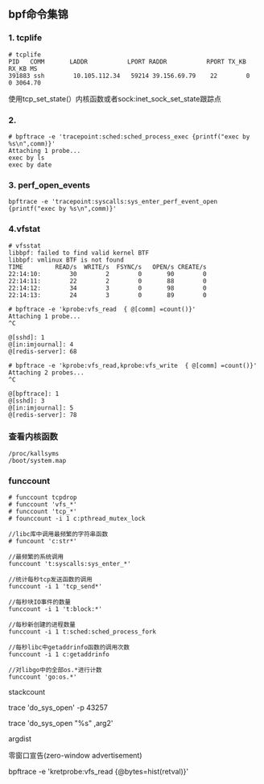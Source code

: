 ## bpf命令集锦

### 1. tcplife

```
# tcplife
PID   COMM       LADDR           LPORT RADDR           RPORT TX_KB RX_KB MS
391883 ssh        10.105.112.34   59214 39.156.69.79    22        0     0 3064.70

```

使用tcp_set_state(）内核函数或者sock:inet_sock_set_state跟踪点

### 2. 

```
# bpftrace -e 'tracepoint:sched:sched_process_exec {printf("exec by %s\n",comm)}'
Attaching 1 probe...
exec by ls
exec by date

```

### 3. perf_open_events

```
bpftrace -e 'tracepoint:syscalls:sys_enter_perf_event_open {printf("exec by %s\n",comm)}'
```

### 4.vfstat

```
# vfsstat 
libbpf: failed to find valid kernel BTF
libbpf: vmlinux BTF is not found
TIME         READ/s  WRITE/s  FSYNC/s   OPEN/s CREATE/s
22:14:10:        30        2        0       90        0
22:14:11:        22        2        0       88        0
22:14:12:        34        3        0       98        0
22:14:13:        24        3        0       89        0
```

```
# bpftrace -e 'kprobe:vfs_read  { @[comm] =count()}'
Attaching 1 probe...
^C

@[sshd]: 1
@[in:imjournal]: 4
@[redis-server]: 68

# bpftrace -e 'kprobe:vfs_read,kprobe:vfs_write  { @[comm] =count()}'
Attaching 2 probes...
^C

@[bpftrace]: 1
@[sshd]: 3
@[in:imjournal]: 5
@[redis-server]: 78

```

### 查看内核函数

```
/proc/kallsyms
/boot/system.map
```

### funccount

```
# funccount tcpdrop
# funccount 'vfs_*'
# funccount 'tcp_*'
# founccount -i 1 c:pthread_mutex_lock

//libc库中调用最频繁的字符串函数
# funcount 'c:str*'

//最频繁的系统调用
funccount 't:syscalls:sys_enter_*'

//统计每秒tcp发送函数的调用
funccount -i 1 'tcp_send*'

//每秒块IO事件的数量
funccount -i 1 't:block:*'

//每秒新创建的进程数量
funccount -i 1 t:sched:sched_process_fork

//每秒libc中getaddrinfo函数的调用次数
funccount -i 1 c:getaddrinfo

//对libgo中的全部os.*进行计数
funccount 'go:os.*'
```

stackcount



trace 'do_sys_open' -p 43257

trace 'do_sys_open "%s" ,arg2'

argdist 

零窗口宣告(zero-window advertisement)

bpftrace -e 'kretprobe:vfs_read {@bytes=hist(retval)}'